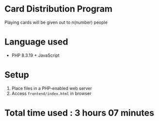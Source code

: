 # Card Distribution Program
Playing cards will be given out to n(number) people

# Language used
- PHP 8.3.19 + JavaScript

# Setup
1. Place files in a PHP-enabled web server
2. Access `frontend/index.html` in browser

# Total time used : 3 hours 07 minutes